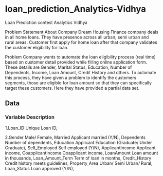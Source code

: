 # loan_prediction_Analytics-Vidhya
Loan Prediction contest Analytics Vidhya

Problem Statement
About Company
Dream Housing Finance company deals in all home loans. They have presence across all urban, semi urban and rural areas. Customer first apply for home loan after that company validates the customer eligibility for loan.

Problem
Company wants to automate the loan eligibility process (real time) based on customer detail provided while filling online application form. These details are Gender, Marital Status, Education, Number of Dependents, Income, Loan Amount, Credit History and others. To automate this process, they have given a problem to identify the customers segments, those are eligible for loan amount so that they can specifically target these customers. Here they have provided a partial data set.

## Data
### Variable       Description
1.Loan_ID            Unique Loan ID,

2.Gender             Male/ Female,
Married            Applicant married (Y/N),
Dependents         Number of dependents,
Education          Applicant Education (Graduate/ Under Graduate),
Self_Employed      Self employed (Y/N),
ApplicantIncome    Applicant income,
CoapplicantIncome  Coapplicant income,
LoanAmount         Loan amount in thousands,
Loan_Amount_Term   Term of loan in months,
Credit_History     Credit history meets guidelines,
Property_Area      Urban/ Semi Urban/ Rural,
Loan_Status        Loan approved (Y/N),
